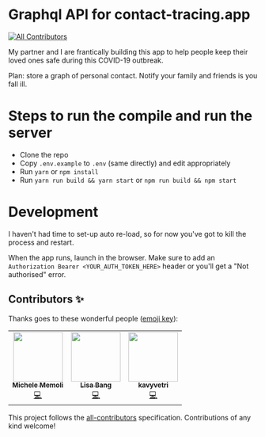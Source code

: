 # Graphql API for contact-tracing.app
<!-- ALL-CONTRIBUTORS-BADGE:START - Do not remove or modify this section -->
[![All Contributors](https://img.shields.io/badge/all_contributors-3-orange.svg?style=flat-square)](#contributors-)
<!-- ALL-CONTRIBUTORS-BADGE:END -->

My partner and I are frantically building this app to help people keep their loved ones safe during this COVID-19 outbreak.

Plan: store a graph of personal contact. Notify your family and friends is you fall ill.

# Steps to run the compile and run the server

- Clone the repo
- Copy `.env.example` to `.env` (same directly) and edit appropriately
- Run `yarn` or `npm install`
- Run `yarn run build && yarn start` or `npm run build && npm start`

# Development

I haven't had time to set-up auto re-load, so for now you've got to kill the process and restart.

When the app runs, launch in the browser. Make sure to add an `Authorization Bearer <YOUR_AUTH_TOKEN_HERE>` header or you'll get a "Not authorised" error.

## Contributors ✨

Thanks goes to these wonderful people ([emoji key](https://allcontributors.org/docs/en/emoji-key)):

<!-- ALL-CONTRIBUTORS-LIST:START - Do not remove or modify this section -->
<!-- prettier-ignore-start -->
<!-- markdownlint-disable -->
<table>
  <tr>
    <td align="center"><a href="http://100shapes.com"><img src="https://avatars2.githubusercontent.com/u/46807?v=4" width="100px;" alt=""/><br /><sub><b>Michele Memoli</b></sub></a><br /><a href="https://github.com/ContactTracing-app/Graphql-api/commits?author=mmmoli" title="Code">💻</a></td>
    <td align="center"><a href="https://github.com/lisabang"><img src="https://avatars1.githubusercontent.com/u/4474752?v=4" width="100px;" alt=""/><br /><sub><b>Lisa Bang</b></sub></a><br /><a href="https://github.com/ContactTracing-app/Graphql-api/commits?author=lisabang" title="Code">💻</a></td>
    <td align="center"><a href="https://github.com/kavyvetri"><img src="https://avatars3.githubusercontent.com/u/51841723?v=4" width="100px;" alt=""/><br /><sub><b>kavyvetri</b></sub></a><br /><a href="https://github.com/ContactTracing-app/Graphql-api/commits?author=kavyvetri" title="Code">💻</a></td>
  </tr>
</table>

<!-- markdownlint-enable -->
<!-- prettier-ignore-end -->
<!-- ALL-CONTRIBUTORS-LIST:END -->

This project follows the [all-contributors](https://github.com/all-contributors/all-contributors) specification. Contributions of any kind welcome!